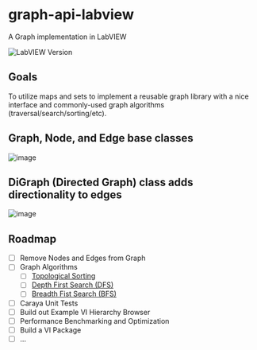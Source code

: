 # graph-api-labview
A Graph implementation in LabVIEW

![LabVIEW Version](https://img.shields.io/badge/LabVIEW-2020%20SP1-%23E37725.svg?})

## Goals
To utilize maps and sets to implement a reusable graph library with a nice interface and commonly-used graph algorithms (traversal/search/sorting/etc).

## Graph, Node, and Edge base classes
![image](https://github.com/JKISoftware/graph-api-labview/assets/381432/605d8b30-67ae-492f-a3d8-46df6835c29c)

## DiGraph (Directed Graph) class adds directionality to edges
![image](https://github.com/JKISoftware/graph-api-labview/assets/381432/5bf185ff-44c9-4c6c-bc7b-e6fdc441262d)

## Roadmap
- [ ] Remove Nodes and Edges from Graph
- [ ] Graph Algorithms
  - [ ] [Topological Sorting](https://en.wikipedia.org/wiki/Topological_sorting)
  - [ ] [Depth First Search (DFS)](https://en.wikipedia.org/wiki/Depth-first_search)
  - [ ] [Breadth Fist Search (BFS)](https://en.wikipedia.org/wiki/Breadth-first_search)
- [ ] Caraya Unit Tests
- [ ] Build out Example VI Hierarchy Browser
- [ ] Performance Benchmarking and Optimization
- [ ] Build a VI Package
- [ ] ...
